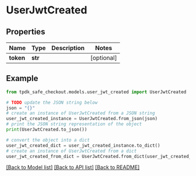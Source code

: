 # UserJwtCreated


## Properties

Name | Type | Description | Notes
------------ | ------------- | ------------- | -------------
**token** | **str** |  | [optional] 

## Example

```python
from tpdk_safe_checkout.models.user_jwt_created import UserJwtCreated

# TODO update the JSON string below
json = "{}"
# create an instance of UserJwtCreated from a JSON string
user_jwt_created_instance = UserJwtCreated.from_json(json)
# print the JSON string representation of the object
print(UserJwtCreated.to_json())

# convert the object into a dict
user_jwt_created_dict = user_jwt_created_instance.to_dict()
# create an instance of UserJwtCreated from a dict
user_jwt_created_from_dict = UserJwtCreated.from_dict(user_jwt_created_dict)
```
[[Back to Model list]](../README.md#documentation-for-models) [[Back to API list]](../README.md#documentation-for-api-endpoints) [[Back to README]](../README.md)


